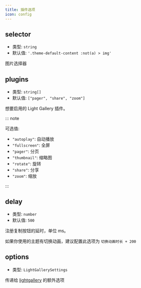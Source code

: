 ```yaml
---
title: 插件选项
icon: config
---
```


## selector

- 类型: `string`
- 默认值: `'.theme-default-content :not(a) > img'`

图片选择器

## plugins

- 类型: `string[]`
- 默认值: `["pager", "share", "zoom"]`

想要启用的 Light Gallery 插件。

::: note

可选值:

- `"autoplay"`: 自动播放
- `"fullscreen"`: 全屏
- `"pager"`: 分页
- `"thumbnail"`: 缩略图
- `"rotate"`: 旋转
- `"share"`: 分享
- `"zoom"`: 缩放

:::

## delay

- 类型: `number`
- 默认值: `500`

注册复制按钮的延时，单位 ms。

如果你使用的主题有切换动画，建议配置此选项为 `切换动画时长 + 200`

## options

- 类型: `LightGallerySettings`

传递给 [lightgallery](https://www.lightgalleryjs.com/docs/settings/) 的额外选项
